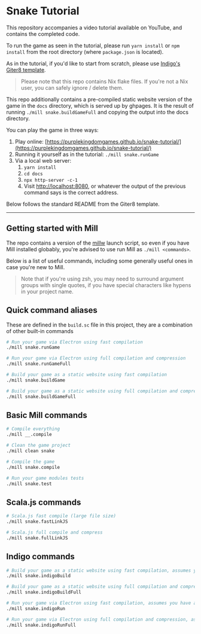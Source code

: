 # Snake Tutorial

This repository accompanies a video tutorial available on YouTube, and contains the completed code.

To run the game as seen in the tutorial, please run `yarn install` or `npm install` from the root directory (where `package.json` is located).

As in the tutorial, if you'd like to start from scratch, please use [Indigo's Giter8 template](https://github.com/PurpleKingdomGames/indigo.g8).

> Please note that this repo contains Nix flake files. If you're not a Nix user, you can safely ignore / delete them.

This repo additionally contains a pre-compiled static website version of the game in the `docs` directory, which is served up by ghpages. It is the result of running `./mill snake.buildGameFull` and copying the output into the docs directory.

You can play the game in three ways:

1. Play online: [https://purplekingdomgames.github.io/snake-tutorial/](https://purplekingdomgames.github.io/snake-tutorial/)
2. Running it yourself as in the tutorial: `./mill snake.runGame`
3. Via a local web server:
   1. `yarn install`
   2. `cd docs`
   3. `npx http-server -c-1`
   4. Visit [http://localhost:8080](http://localhost:8080), or whatever the output of the previous command says is the correct address.

Below follows the standard README from the Giter8 template.

---

## Getting started with Mill

The repo contains a version of the [millw](https://github.com/lefou/millw) launch script, so even if you have Mill installed globably, you're advised to use run Mill as `./mill <commands>`.

Below is a list of useful commands, including some generally useful ones in case you're new to Mill.

> Note that if you're using zsh, you may need to surround argument groups with single quotes, if you have special characters like hypens in your project name.

## Quick command aliases

These are defined in the `build.sc` file in this project, they are a combination of other built-in commands

```bash
# Run your game via Electron using fast compilation
./mill snake.runGame

# Run your game via Electron using full compilation and compression
./mill snake.runGameFull

# Build your game as a static website using fast compilation
./mill snake.buildGame

# Build your game as a static website using full compilation and compression
./mill snake.buildGameFull
```

## Basic Mill commands

```bash
# Compile everything
./mill __.compile

# Clean the game project
./mill clean snake

# Compile the game
./mill snake.compile

# Run your game modules tests
./mill snake.test
```

## Scala.js commands

```bash
# Scala.js fast compile (large file size)
./mill snake.fastLinkJS

# Scala.js full compile and compress
./mill snake.fullLinkJS
```

## Indigo commands

```bash
# Build your game as a static website using fast compilation, assumes you have already compiled to Scala.js using fastLinkJS
./mill snake.indigoBuild

# Build your game as a static website using full compilation and compression, assumes you have already compiled to Scala.js using fullLinkJS
./mill snake.indigoBuildFull

# Run your game via Electron using fast compilation, assumes you have already compiled to Scala.js using fastLinkJS
./mill snake.indigoRun

# Run your game via Electron using full compilation and compression, assumes you have already compiled to Scala.js using fullLinkJS
./mill snake.indigoRunFull
```
